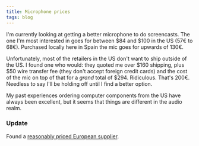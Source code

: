 ```yaml
---
title: Microphone prices
tags: blog
---
```


I'm currently looking at getting a better microphone to do screencasts. The one I'm most interested in goes for between $84 and $100 in the US (57€ to 68€). Purchased locally here in Spain the mic goes for upwards of 130€.

Unfortunately, most of the retailers in the US don't want to ship outside of the US. I found one who would: they quoted me over $160 shipping, plus $50 wire transfer fee (they don't accept foreign credit cards) and the cost of the mic on top of that for a _grand_ total of \$294. Ridiculous. That's 200€. Needless to say I'll be holding off until I find a better option.

My past experiences ordering computer components from the US have always been excellent, but it seems that things are different in the audio realm.

### Update

Found a [reasonably priced European supplier](http://www.thomann.de/).
